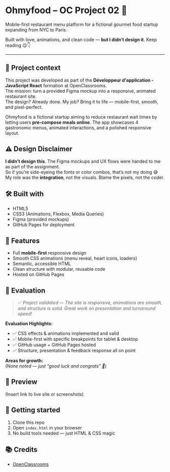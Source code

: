 # Ohmyfood – OC Project 02 🍲

Mobile-first restaurant menu platform for a fictional gourmet food startup expanding from NYC to Paris.  

Built with love, animations, and clean code — **but I didn’t design it**. Keep reading 😌👇

---

## 🚀 Project context

This project was developed as part of the **Développeur d'application - JavaScript React** formation at OpenClassrooms.  
The mission: turn a provided Figma mockup into a responsive, animated restaurant site.  
The design? Already done. My job? Bring it to life — mobile-first, smooth, and pixel-perfect.

Ohmyfood is a fictional startup aiming to reduce restaurant wait times by letting users **pre-compose meals online**. The app showcases 4 gastronomic menus, animated interactions, and a polished responsive layout.

## ⚠️ Design Disclaimer

 **I didn’t design this**. The Figma mockups and UX flows were handed to me as part of the assignment.  
So if you’re side-eyeing the fonts or color combos, that’s not my doing 😅  
My role was the **integration**, not the visuals. Blame the pixels, not the coder.

## 🛠️ Built with

- HTML5  
- CSS3 (Animations, Flexbox, Media Queries)  
- Figma (provided mockups)  
- GitHub Pages for deployment  

## 📄 Features

- Full **mobile-first** responsive design  
- Smooth CSS animations (menu reveal, heart icons, loaders)  
- Semantic, accessible HTML  
- Clean structure with modular, reusable code  
- Hosted on GitHub Pages  

## 💬 Evaluation

> ✅ *Project validated — The site is responsive, animations are smooth, and structure is solid. Great work on presentation and turnaround speed!*

**Evaluation Highlights:**

- ✅ CSS effects & animations implemented and valid  
- ✅ Mobile-first with specific breakpoints for tablet & desktop  
- ✅ GitHub usage + GitHub Pages hosted  
- ✅ Structure, presentation & feedback response all on point  

**Areas for growth:**  
_(None noted — just “good luck and congrats” 🎉)_

## 📸 Preview

(Insert link to live site or screenshots)

## 📁 Getting started

1. Clone this repo  
2. Open `index.html` in your browser  
3. No build tools needed — just HTML & CSS magic  

## 📚 Credits

- [OpenClassrooms](https://openclassrooms.com/)  
